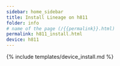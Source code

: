 ```yaml
---
sidebar: home_sidebar
title: Install Lineage on h811
folder: info
# name of the page (/{{permalink}}.html)
permalink: h811_install.html
device: h811
---
```

{% include templates/device_install.md %}
